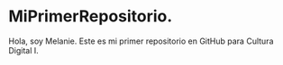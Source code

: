 # MiPrimerRepositorio.

Hola, soy Melanie. Este es mi primer repositorio en GitHub para Cultura Digital I.
